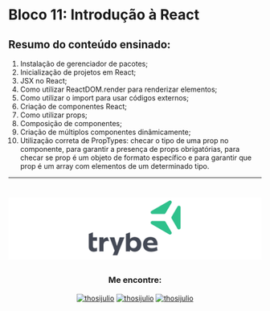 # Bloco 11: Introdução à React

## Resumo do conteúdo ensinado:

1. Instalação de gerenciador de pacotes;
2. Inicialização de projetos em React;
3. JSX no React;
4. Como utilizar ReactDOM.render para renderizar elementos;
5. Como utilizar o import para usar códigos externos;
6. Criação de componentes React;
7. Como utilizar props;
8. Composição de componentes;
9. Criação de múltiplos componentes dinâmicamente;
10. Utilização correta de PropTypes: checar o tipo de uma prop no componente, para garantir a presença de props obrigatórias, para checar se prop é um objeto de formato específico e para garantir que prop é um array com elementos de um determinado tipo. 

---

<h1 align="center">
    <img alt="Trybe" src="https://github.com/thosijulio/trybe-projects/blob/main/trybe-logo.png"/>
</h1>
<h3 align=center>Me encontre:</h3>
<p align=center>
<a href="https://www.linkedin.com/in/thosijulio/" target="blank"><img align="center" src="https://cdn.jsdelivr.net/npm/simple-icons@3.0.1/icons/linkedin.svg" alt="thosijulio" height="20" width="20" /></a>
<a href="https://www.github.com/thosijulio/" target="blank"><img align="center" src="https://cdn.jsdelivr.net/npm/simple-icons@3.0.1/icons/github.svg" alt="thosijulio" height="20" width="20" /></a>
<a href="https://www.instagram.com/thosijulio" target="blank"><img align="center" src="https://cdn.jsdelivr.net/npm/simple-icons@3.0.1/icons/instagram.svg" alt="thosijulio" height="20" width="20" /></a>
</p>
